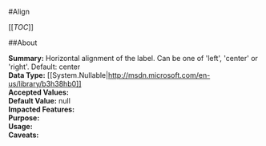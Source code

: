#Align

[[_TOC_]]

##About

**Summary:**  Horizontal alignment of the label. Can be one of 'left', 'center' or 'right'. Default: center   
**Data Type:** [[System.Nullable|http://msdn.microsoft.com/en-us/library/b3h38hb0]]  
**Accepted Values:**   
**Default Value:** null  
**Impacted Features:**   
**Purpose:**   
**Usage:**   
**Caveats:**   

